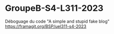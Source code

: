 # GroupeB-S4-L311-2023
Déboguage du code "A simple and stupid fake blog"
https://framagit.org/BSP/uel311-s4-2023
